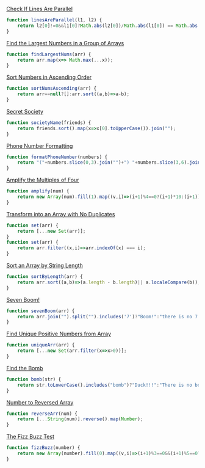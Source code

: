 [Check If Lines Are Parallel](https://edabit.com/challenge/rpmQpjzxo4rnBhrca)
```javascript
function linesAreParallel(l1, l2) {
	return l2[0]!=0&&l1[0]?Math.abs(l2[0])/Math.abs(l1[0]) == Math.abs(l2[1])/Math.abs(l1[1]):1==Math.abs(l2[1])/Math.abs(l1[1]);
}
```

[Find the Largest Numbers in a Group of Arrays](https://edabit.com/challenge/h7LTMAFeNz79rXB2Y)
```javascript
function findLargestNums(arr) {
	return arr.map(x=> Math.max(...x));
}
```

[Sort Numbers in Ascending Order](https://edabit.com/challenge/SS23vniCZ6ssGwsQP)
```javascript
function sortNumsAscending(arr) {
	return arr==null?[]:arr.sort((a,b)=>a-b);
}
```

[Secret Society](https://edabit.com/challenge/zQm9YZTTFPhNtYjDr)
```javascript
function societyName(friends) {
	return friends.sort().map(x=>x[0].toUpperCase()).join("");
}
```

[Phone Number Formatting](https://edabit.com/challenge/Z6oY6EWwT9rde8YXm)
```javascript
function formatPhoneNumber(numbers) {
	return "("+numbers.slice(0,3).join("")+") "+numbers.slice(3,6).join("")+"-"+numbers.slice(6,10).join("");
}
```

[Amplify the Multiples of Four](https://edabit.com/challenge/FPHnbisnLwrQFYyAg)
```javascript
function amplify(num) {
	return new Array(num).fill(1).map((v,i)=>(i+1)%4==0?(i+1)*10:(i+1));
}
```

[Transform into an Array with No Duplicates](https://edabit.com/challenge/Mo6Coy4PpTbZgtDKd)
```javascript
function set(arr) {
	return [...new Set(arr)];
}
function set(arr) {
	return arr.filter((x,i)=>arr.indexOf(x) === i);
}
```

[Sort an Array by String Length](https://edabit.com/challenge/Gz27eKkMcLarzE5Rj)
```javascript
function sortByLength(arr) {
	return arr.sort((a,b)=>(a.length - b.length)|| a.localeCompare(b));
}
```

[Seven Boom!](https://edabit.com/challenge/6R6gReGTGwzpwuffD)
```javascript
function sevenBoom(arr) {
	return arr.join("").split("").includes('7')?"Boom!":"there is no 7 in the array";
}
```

[Find Unique Positive Numbers from Array](https://edabit.com/challenge/Fx2NdxGzayHpfu8pS)
```javascript
function uniqueArr(arr) {
	return [...new Set(arr.filter(x=>x>0))];
}
```

[Find the Bomb](https://edabit.com/challenge/r4hycBjiBNMs6AAjq)
```javascript
function bomb(str) {
	return str.toLowerCase().includes("bomb")?"Duck!!!":"There is no bomb, relax.";
}
```

[Number to Reversed Array](https://edabit.com/challenge/2nLTDz2yk4vW8Cnwv)
```javascript
function reverseArr(num) {
	return [...String(num)].reverse().map(Number);
}
```

[The Fizz Buzz Test](https://edabit.com/challenge/cKQA9N9Yg7ExeWusQ)
```javascript
function fizzBuzz(number) {
	return new Array(number).fill(0).map((v,i)=>(i+1)%3==0&&(i+1)%5==0?"FizzBuzz":(i+1)%3==0?"Fizz":(i+1)%5==0?"Buzz":(i+1))
}
```
